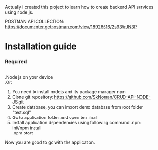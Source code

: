 Actually i created this project to learn how to create backend API 
services using node js.

POSTMAN API COLLECTION: https://documenter.getpostman.com/view/18926616/2s935rJN3P

<h1>Installation guide</h1>

<h3>Required</h3><br>
.Node js on your device <br>
.Git

1. You need to install nodejs and its package manager npm
2. Clone git repository: https://github.com/SkNoman/CRUD-API-NODE-JS.git
3. Create database, you can import demo database from root folder "test.sql"
4. Go to application folder and open terminal
5. Install application dependencies using following command
    .npm init/npm install <br>
    .npm start
    
Now you are good to go with the application.





